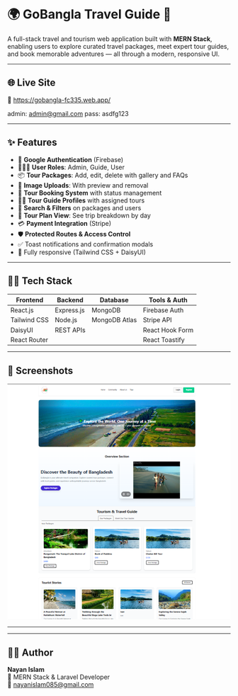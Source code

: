 # 🌍 GoBangla Travel Guide 🧳

A full-stack travel and tourism web application built with **MERN Stack**, enabling users to explore curated travel packages, meet expert tour guides, and book memorable adventures — all through a modern, responsive UI.

---

## 🌐 Live Site

🔗 https://gobangla-fc335.web.app/ 

admin: admin@gmail.com
pass: asdfg123

---

## ✨ Features

- 🔐 **Google Authentication** (Firebase)
- 🧑‍🤝‍🧑 **User Roles**: Admin, Guide, User
- 📦 **Tour Packages**: Add, edit, delete with gallery and FAQs
- 📸 **Image Uploads**: With preview and removal
- 🎯 **Tour Booking System** with status management
- 👨‍💼 **Tour Guide Profiles** with assigned tours
- 🔎 **Search & Filters** on packages and users
- 📅 **Tour Plan View**: See trip breakdown by day
- 💳 **Payment Integration** (Stripe)
- 🛡️ **Protected Routes & Access Control**
- ✅ Toast notifications and confirmation modals
- 📱 Fully responsive (Tailwind CSS + DaisyUI)

---

## 🧑‍💻 Tech Stack

| Frontend        | Backend         | Database     | Tools & Auth     |
|-----------------|------------------|--------------|------------------|
| React.js        | Express.js       | MongoDB      | Firebase Auth    |
| Tailwind CSS    | Node.js          | MongoDB Atlas| Stripe API       |
| DaisyUI         | REST APIs        |              | React Hook Form  |
| React Router    |                  |              | React Toastify   |

---



## 📸 Screenshots

![alt text](image.png)

---


---

## 👨‍🔧 Author

**Nayan Islam**  
💼 MERN Stack & Laravel Developer  
📧 [nayanislam085@gmail.com](mailto:nayanislam085@gmail.com)




